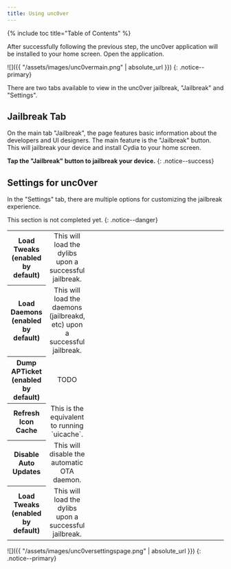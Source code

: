 ```yaml
---
title: Using unc0ver
---
```


{% include toc title="Table of Contents" %}

After successfully following the previous step, the unc0ver application will be installed to your home screen. Open the application.

![]({{ "/assets/images/unc0vermain.png" | absolute_url }})
{: .notice--primary}

There are two tabs available to view in the unc0ver jailbreak, "Jailbreak" and "Settings".

## Jailbreak Tab

On the main tab "Jailbreak", the page features basic information about the developers and UI designers. The main feature is the "Jailbreak" button. This will jailbreak your device and install Cydia to your home screen.

**Tap the "Jailbreak" button to jailbreak your device.**
{: .notice--success}

## Settings for unc0ver

In the "Settings" tab, there are multiple options for customizing the jailbreak experience.

This section is not completed yet.
{: .notice--danger}

<table>
  <colgroup>
    <col span="1" style="width: 10%;">
    <col span="1" style="width: 10%;">
    <col span="1" style="width: 25%;">
    <col span="1" style="width: 25%;">
    <col span="1" style="width: 30%;">
  </colgroup>
  <tbody>
    <tr>
      <th style="text-align: center; font-weight: bold;">
        Load Tweaks (enabled by default)
      </th>
      <td style="text-align: center;">
        This will load the dylibs upon a successful jailbreak.
      </td>
    </tr>
    <tr>
      <th style="text-align: center; font-weight: bold;">
        Load Daemons (enabled by default)
      </th>
      <td style="text-align: center;">
        This will load the daemons (jailbreakd, etc) upon a successful jailbreak.
      </td>
    </tr>
    <tr>
      <th style="text-align: center; font-weight: bold;">
        Dump APTicket (enabled by default)
      </th>
      <td style="text-align: center;">
        TODO
      </td>
    </tr>
    <tr>
      <th style="text-align: center; font-weight: bold;">
        Refresh Icon Cache
      </th>
      <td style="text-align: center;">
        This is the equivalent to running `uicache`.
      </td>
    </tr>
    <tr>
      <th style="text-align: center; font-weight: bold;">
        Disable Auto Updates
      </th>
      <td style="text-align: center;">
        This will disable the automatic OTA daemon.
      </td>
    </tr>
    <tr>
      <th style="text-align: center; font-weight: bold;">
        Load Tweaks (enabled by default)
      </th>
      <td style="text-align: center;">
        This will load the dylibs upon a successful jailbreak.
      </td>
    </tr>
  </tbody>
</table>

![]({{ "/assets/images/unc0versettingspage.png" | absolute_url }})
{: .notice--primary}

